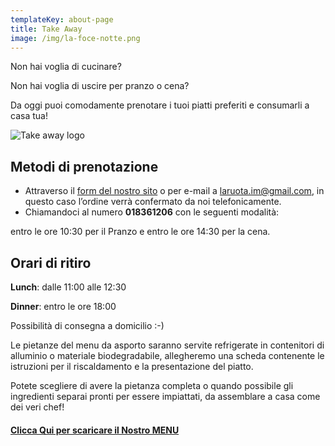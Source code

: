 ```yaml
---
templateKey: about-page
title: Take Away
image: /img/la-foce-notte.png
---
```

Non hai voglia di cucinare?

Non hai voglia di uscire per pranzo o cena?

Da oggi puoi comodamente prenotare i tuoi piatti preferiti e consumarli a casa tua!

![Take away logo](/img/la-ruota-take-away.png)

## [](hattps://la_ruota.netlify.com/img/takeawayLa_ruota2.pdf)Metodi di prenotazione

* Attraverso il [form del nostro sito](/contatti) o per e-mail a [](mailto:info@laruotaimperia.com)laruota.im@gmail.com, in questo caso l’ordine verrà confermato da noi telefonicamente.
* Chiamandoci al numero **018361206** con le seguenti modalità:

entro le ore 10:30 per il Pranzo e entro le ore 14:30 per la cena.

## Orari di ritiro

**Lunch**: dalle 11:00 alle 12:30

**Dinner**: entro le ore 18:00

Possibilità di consegna a domicilio :-)

Le pietanze del menu da asporto saranno servite refrigerate in contenitori di alluminio o materiale biodegradabile, allegheremo una scheda contenente le istruzioni per il riscaldamento e la presentazione del piatto.

Potete scegliere di avere la pietanza completa o quando possibile gli ingredienti separai pronti per essere impiattati, da assemblare a casa come dei veri chef!

#### **[Clicca Qui per scaricare il Nostro MENU](/img/la_ruota_takeaway.pdf)**